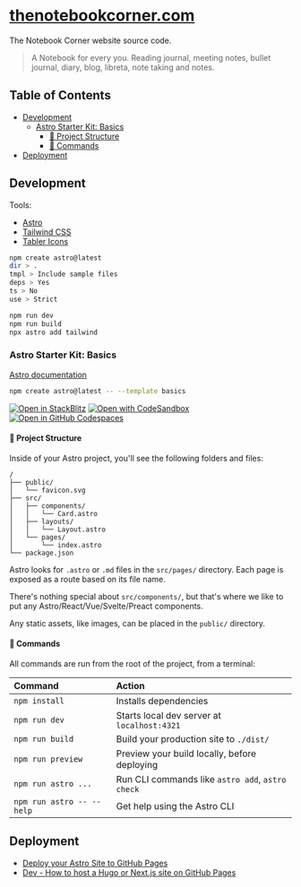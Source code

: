 # [thenotebookcorner.com](https://thenotebookcorner.com/) <!-- omit in toc -->

The Notebook Corner website source code.

> A Notebook for every you.
> Reading journal, meeting notes, bullet journal, diary, blog, libreta, note taking and notes.

## Table of Contents <!-- omit in toc -->

- [Development](#development)
  - [Astro Starter Kit: Basics](#astro-starter-kit-basics)
    - [🚀 Project Structure](#-project-structure)
    - [🧞 Commands](#-commands)
- [Deployment](#deployment)


## Development

Tools:

- [Astro](https://astro.build/)
- [Tailwind CSS](https://tailwindcss.com/)
- [Tabler Icons](https://tablericons.com/)

```bash
npm create astro@latest
dir > .
tmpl > Include sample files
deps > Yes
ts > No
use > Strict

npm run dev
npm run build
npx astro add tailwind
```

### Astro Starter Kit: Basics

[Astro documentation](https://docs.astro.build)

```sh
npm create astro@latest -- --template basics
```

[![Open in StackBlitz](https://developer.stackblitz.com/img/open_in_stackblitz.svg)](https://stackblitz.com/github/withastro/astro/tree/latest/examples/basics)
[![Open with CodeSandbox](https://assets.codesandbox.io/github/button-edit-lime.svg)](https://codesandbox.io/p/sandbox/github/withastro/astro/tree/latest/examples/basics)
[![Open in GitHub Codespaces](https://github.com/codespaces/badge.svg)](https://codespaces.new/withastro/astro?devcontainer_path=.devcontainer/basics/devcontainer.json)


#### 🚀 Project Structure

Inside of your Astro project, you'll see the following folders and files:

```text
/
├── public/
│   └── favicon.svg
├── src/
│   ├── components/
│   │   └── Card.astro
│   ├── layouts/
│   │   └── Layout.astro
│   └── pages/
│       └── index.astro
└── package.json
```

Astro looks for `.astro` or `.md` files in the `src/pages/` directory. Each page is exposed as a route based on its file name.

There's nothing special about `src/components/`, but that's where we like to put any Astro/React/Vue/Svelte/Preact components.

Any static assets, like images, can be placed in the `public/` directory.

#### 🧞 Commands

All commands are run from the root of the project, from a terminal:

| Command                   | Action                                           |
| :------------------------ | :----------------------------------------------- |
| `npm install`             | Installs dependencies                            |
| `npm run dev`             | Starts local dev server at `localhost:4321`      |
| `npm run build`           | Build your production site to `./dist/`          |
| `npm run preview`         | Preview your build locally, before deploying     |
| `npm run astro ...`       | Run CLI commands like `astro add`, `astro check` |
| `npm run astro -- --help` | Get help using the Astro CLI                     |


## Deployment

- [Deploy your Astro Site to GitHub Pages](https://docs.astro.build/en/guides/deploy/github/)
- [Dev - How to host a Hugo or Next.js site on GitHub Pages](https://dev.to/github/how-to-host-a-static-nextjs-site-on-github-pages-4pe0)

<!-- NOTE, TIP, CAUTION, WARNING

> [!IMPORTANT]
> Example -->
